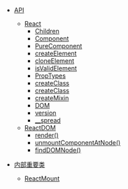 * [API]()
    * [React](./API/React/React.md)
        * [Children]()
        * [Component]()
        * [PureComponent]()
        * [createElement]()
        * [cloneElement]()
        * [isValidElement]()
        * [PropTypes]()
        * [createClass]()
        * [createClass]()
        * [createMixin]()
        * [DOM]()
        * [version]()
        * [__spread]()
    * [ReactDOM]()
        * [render()]()
        * [unmountComponentAtNode()]()
        * [findDOMNode()]()

* [内部重要类]()
    * [ReactMount]()


